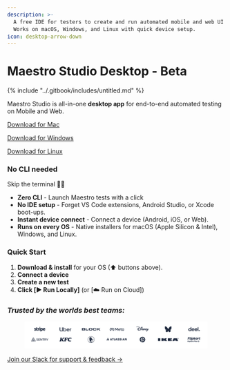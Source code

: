 ```yaml
---
description: >-
  A free IDE for testers to create and run automated mobile and web UI tests.
  Works on macOS, Windows, and Linux with quick device setup.
icon: desktop-arrow-down
---
```


# Maestro Studio Desktop - Beta

{% include "../.gitbook/includes/untitled.md" %}

Maestro Studio is all-in-one **desktop app** for end-to-end automated testing on Mobile and Web.

<a href="https://github.com/mobile-dev-inc/maestro-studio/releases/latest/download/Maestro-Studio-mac-universal.dmg" class="button primary">Download for Mac</a>

<a href="https://github.com/mobile-dev-inc/maestro-studio/releases/latest/download/win-Maestro-Studio-x64-setup.exe" class="button primary">Download for Windows</a>

<a href="https://github.com/mobile-dev-inc/maestro-studio/releases/latest/download/linux-Maestro-Studio-x86_64.AppImage" class="button primary">Download for Linux</a>

### No CLI needed <a href="#b415" id="b415"></a>

Skip the terminal 🙅‍♂️

* **Zero CLI** - Launch Maestro tests with a click
* **No IDE setup** - Forget VS Code extensions, Android Studio, or Xcode boot-ups.
* **Instant device connect** - Connect a device (Android, iOS, or Web).
* **Runs on every OS** - Native installers for macOS (Apple Silicon & Intel), Windows, and Linux.

### Quick Start <a href="#id-2508" id="id-2508"></a>

1. **Download & install** for your OS (⬆ buttons above).
2. **Connect a device**
3. **Create a new test**
4. **Click \[▶︎ Run Locally]** (or \[☁️ Run on Cloud])

### _Trusted by the worlds best teams:_

<figure><picture><source srcset="../.gitbook/assets/Untitled design (1).png" media="(prefers-color-scheme: dark)"><img src="../.gitbook/assets/Screenshot 2025-06-16 at 12.18.54 - Editado.png" alt=""></picture><figcaption></figcaption></figure>

<a href="https://mobiledev.typeform.com/to/FelIEe8A?typeform-source=maestro.dev" class="button primary">Join our Slack for support &#x26; feedback →</a>
